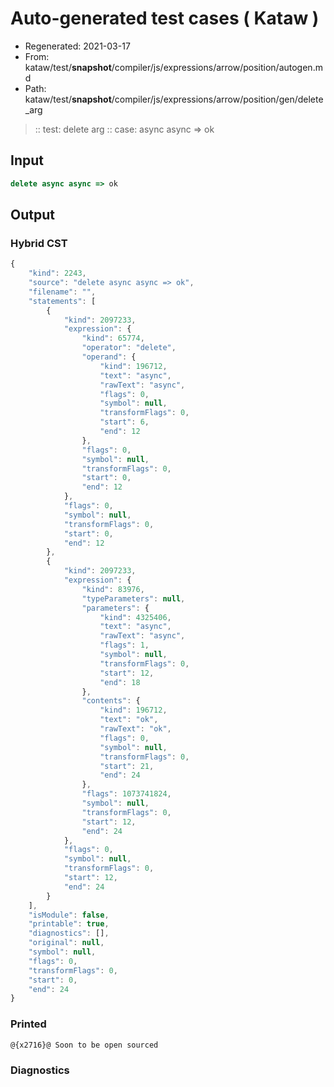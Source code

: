 # Auto-generated test cases ( Kataw )
- Regenerated: 2021-03-17
- From: kataw/test/__snapshot__/compiler/js/expressions/arrow/position/autogen.md
- Path: kataw/test/__snapshot__/compiler/js/expressions/arrow/position/gen/delete_arg
> :: test: delete arg
> :: case: async async => ok
## Input

`````js
delete async async => ok
`````

## Output

### Hybrid CST

```javascript
{
    "kind": 2243,
    "source": "delete async async => ok",
    "filename": "",
    "statements": [
        {
            "kind": 2097233,
            "expression": {
                "kind": 65774,
                "operator": "delete",
                "operand": {
                    "kind": 196712,
                    "text": "async",
                    "rawText": "async",
                    "flags": 0,
                    "symbol": null,
                    "transformFlags": 0,
                    "start": 6,
                    "end": 12
                },
                "flags": 0,
                "symbol": null,
                "transformFlags": 0,
                "start": 0,
                "end": 12
            },
            "flags": 0,
            "symbol": null,
            "transformFlags": 0,
            "start": 0,
            "end": 12
        },
        {
            "kind": 2097233,
            "expression": {
                "kind": 83976,
                "typeParameters": null,
                "parameters": {
                    "kind": 4325406,
                    "text": "async",
                    "rawText": "async",
                    "flags": 1,
                    "symbol": null,
                    "transformFlags": 0,
                    "start": 12,
                    "end": 18
                },
                "contents": {
                    "kind": 196712,
                    "text": "ok",
                    "rawText": "ok",
                    "flags": 0,
                    "symbol": null,
                    "transformFlags": 0,
                    "start": 21,
                    "end": 24
                },
                "flags": 1073741824,
                "symbol": null,
                "transformFlags": 0,
                "start": 12,
                "end": 24
            },
            "flags": 0,
            "symbol": null,
            "transformFlags": 0,
            "start": 12,
            "end": 24
        }
    ],
    "isModule": false,
    "printable": true,
    "diagnostics": [],
    "original": null,
    "symbol": null,
    "flags": 0,
    "transformFlags": 0,
    "start": 0,
    "end": 24
}
```

### Printed

```javascript
@{x2716}@ Soon to be open sourced
```

### Diagnostics

```javascript

```


